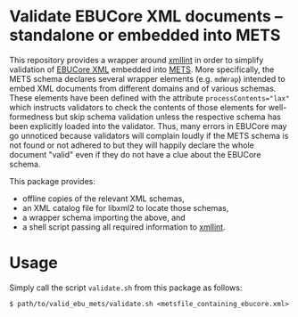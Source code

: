 # Validate EBUCore XML documents – standalone or embedded into METS

This repository provides a wrapper around [xmllint][] in order to
simplify validation of [EBUCore XML][EBUCore] embedded into [METS][].
More specifically, the METS schema declares several wrapper elements
(e.g. `mdWrap`) intended to embed XML documents from different domains
and of various schemas. These elements have been defined with the
attribute `processContents="lax"` which instructs validators to check
the contents of those elements for well-formedness but skip schema
validation unless the respective schema has been explicitly loaded
into the validator. Thus, many errors in EBUCore may go unnoticed
because validators will complain loudly if the METS schema is not
found or not adhered to but they will happily declare the whole
document "valid" even if they do not have a clue about the EBUCore
schema.

This package provides:

-   offline copies of the relevant XML schemas,
-   an XML catalog file for libxml2 to locate those schemas,
-   a wrapper schema importing the above, and
-   a shell script passing all required information to [xmllint][].

[xmllint]: https://gnome.pages.gitlab.gnome.org/libxml2/xmllint.html
[EBUCore]: https://tech.ebu.ch/metadata/ebucore
[METS]: https://www.loc.gov/standards/mets/mets-schemadocs.html

# Usage

Simply call the script `validate.sh` from this package as follows:

```console
$ path/to/valid_ebu_mets/validate.sh <metsfile_containing_ebucore.xml>
```
